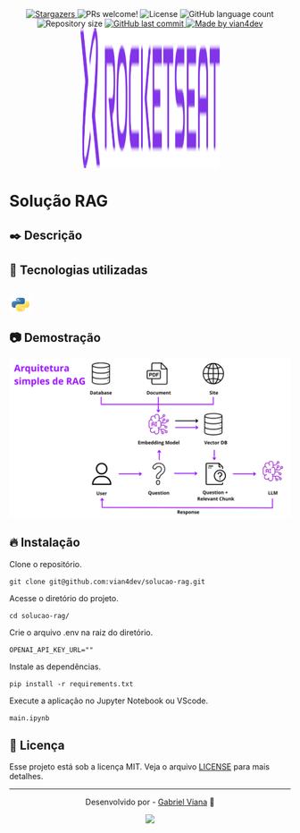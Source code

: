 <div align="center">
  <a href="https://github.com/vian4dev/solucao-rag/stargazers">
    <img alt="Stargazers" src="https://img.shields.io/github/stars/vian4dev/solucao-rag?style=social">
  </a>
  
  <img alt="PRs welcome!" src="https://img.shields.io/static/v1?label=PRs&message=welcome&color=7159c1&labelColor=000000" />
  <img alt="License" src="https://img.shields.io/static/v1?label=license&message=MIT&color=7159c1&labelColor=000000">
  <img alt="GitHub language count" src="https://img.shields.io/github/languages/count/vian4dev/solucao-rag?color=%2304D361">
  <img alt="Repository size" src="https://img.shields.io/github/repo-size/vian4dev/solucao-rag">
	
  <a href="https://github.com/vian4dev/solucao-rag/commits/master">
    <img alt="GitHub last commit" src="https://img.shields.io/github/last-commit/vian4dev/solucao-rag">
  </a>
  
  <a href="https://www.linkedin.com/in/vianadev/">
    <img alt="Made by vian4dev" src="https://img.shields.io/badge/made%20by-vian4dev-%2304D361">
  </a>
</div>

<div align="center">
  <img src="https://raw.githubusercontent.com/vian4dev/vian4dev/bfae0da7d97ab8f10a008d3fdea6f2e2181fa3ca/.github/rocketseat.svg" width="250" height="250" alt="Rocketseat">
</div>

# Solução RAG

## ✒️ Descrição

## 🚀 Tecnologias utilizadas
<div style="display: inline_block"><br>
  <img align="center" alt="img-html" height="30" width="40" src="https://raw.githubusercontent.com/devicons/devicon/master/icons/python/python-original.svg">
</div>

## 📷 Demostração
<div align="center">
  <img src="./.github/arquitetura-rag-simples.png" alt="arquitetura-rag-simples" />
</div>

## 🔥 Instalação
Clone o repositório.
~~~
git clone git@github.com:vian4dev/solucao-rag.git
~~~
Acesse o diretório do projeto.
~~~
cd solucao-rag/
~~~
Crie o arquivo .env na raiz do diretório.
~~~
OPENAI_API_KEY_URL=""
~~~
Instale as dependências.
~~~
pip install -r requirements.txt
~~~
Execute a aplicação no Jupyter Notebook ou VScode.
~~~
main.ipynb
~~~

## 📝 Licença
Esse projeto está sob a licença MIT. Veja o arquivo [LICENSE](LICENSE) para mais detalhes.

---
<div align="center"> 
 <p>Desenvolvido por - <a href="https://github.com/vian4dev">Gabriel Viana</a> 🤖</p>
 
 <a href="https://www.linkedin.com/in/vianadev" target="_blank"><img src="https://img.shields.io/badge/-LinkedIn-%230077B5?style=for-the-badge&logo=linkedin&logoColor=white" target="_blank"></a> 
</div>
